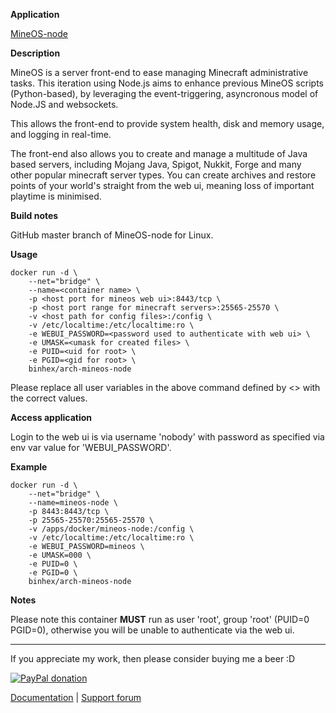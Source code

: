 **Application**

[MineOS-node](https://github.com/hexparrot/mineos-node)

**Description**

MineOS is a server front-end to ease managing Minecraft administrative tasks. This iteration using Node.js aims to enhance previous MineOS scripts (Python-based), by leveraging the event-triggering, asyncronous model of Node.JS and websockets.

This allows the front-end to provide system health, disk and memory usage, and logging in real-time.

The front-end also allows you to create and manage a multitude of Java based servers, including Mojang Java, Spigot, Nukkit, Forge and many other popular minecraft server types. You can create archives and restore points of your world's straight from the web ui, meaning loss of important playtime is minimised.

**Build notes**

GitHub master branch of MineOS-node for Linux.

**Usage**
```
docker run -d \
    --net="bridge" \
    --name=<container name> \
    -p <host port for mineos web ui>:8443/tcp \
    -p <host port range for minecraft servers>:25565-25570 \
    -v <host path for config files>:/config \
    -v /etc/localtime:/etc/localtime:ro \
    -e WEBUI_PASSWORD=<password used to authenticate with web ui> \
    -e UMASK=<umask for created files> \
    -e PUID=<uid for root> \
    -e PGID=<gid for root> \
    binhex/arch-mineos-node
```

Please replace all user variables in the above command defined by <> with the correct values.

**Access application**

Login to the web ui is via username 'nobody' with password as specified via env var value for 'WEBUI_PASSWORD'.

**Example**
```
docker run -d \
    --net="bridge" \
    --name=mineos-node \
    -p 8443:8443/tcp \
    -p 25565-25570:25565-25570 \
    -v /apps/docker/mineos-node:/config \
    -v /etc/localtime:/etc/localtime:ro \
    -e WEBUI_PASSWORD=mineos \
    -e UMASK=000 \
    -e PUID=0 \
    -e PGID=0 \
    binhex/arch-mineos-node
```

**Notes**

Please note this container **MUST** run as user 'root', group 'root' (PUID=0 PGID=0), otherwise you will be unable to authenticate via the web ui.
___
If you appreciate my work, then please consider buying me a beer  :D

[![PayPal donation](https://www.paypal.com/en_US/i/btn/btn_donate_SM.gif)](https://www.paypal.com/cgi-bin/webscr?cmd=_s-xclick&hosted_button_id=MM5E27UX6AUU4)

[Documentation](https://github.com/binhex/documentation) | [Support forum](https://forums.unraid.net/topic/84905-support-binhex-minecraftbedrockserver/)